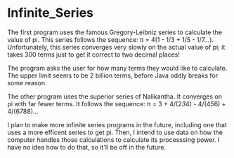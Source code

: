 # Infinite_Series
The first program uses the famous Gregory-Leibniz series to calculate the value of pi. This series follows the sequence: π = 4(1 - 1/3 + 1/5 - 1/7...). Unfortunately, this series converges very slowly on the actual value of pi; it takes 300 terms just to get it correct to two decimal places!

The program asks the user for how many terms they would like to calculate. The upper limit seems to be 2 billion terms, before Java oddly breaks for some reason. 

The other program uses the superior series of Nalikantha. It converges on pi with far fewer terms. It follows the sequence: π = 3 + 4/(2*3*4) - 4/(4*5*6) + 4/(6*7*88)...

I plan to make more infinite series programs in the future, including one that uses a more efficent series to get pi. Then, I intend to use data on how the computer handles those calculations to calculate its processsing power. I have no idea how to do that, so it'll be off in the future.
